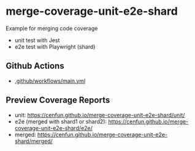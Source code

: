 # merge-coverage-unit-e2e-shard
Example for merging code coverage
- unit test with Jest
- e2e test with Playwright (shard)

## Github Actions
- [.github/workflows/main.yml](.github/workflows/main.yml)


## Preview Coverage Reports
- unit: https://cenfun.github.io/merge-coverage-unit-e2e-shard/unit/
- e2e (merged with shard1 or shard2): https://cenfun.github.io/merge-coverage-unit-e2e-shard/e2e/
- merged: https://cenfun.github.io/merge-coverage-unit-e2e-shard/merged/